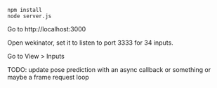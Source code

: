 ```
npm install
node server.js
```

Go to http://localhost:3000

Open wekinator, set it to listen to port 3333 for 34 inputs.

Go to View > Inputs

TODO: update pose prediction with an async callback or something or maybe a frame request loop